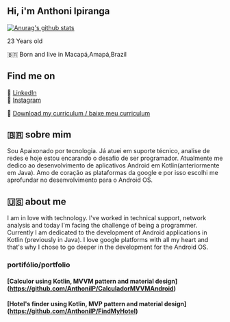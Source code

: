 ## Hi, i'm Anthoni Ipiranga

[![Anurag's github stats](https://github-readme-stats.vercel.app/api?username=anthoniip)](https://github.com/anuraghazra/github-readme-stats)

23 Years old

🇧🇷 Born and live in Macapá,Amapá,Brazil

## Find me on

💼 [LinkedIn](https://www.linkedin.com/in/anthoniipiranga/) <br>
📸 [Instagram](https://www.instagram.com/thony1p/) <br>

📖 [Download my curriculum / baixe meu curriculum](https://docs.google.com/document/d/1cXyXG8qm8OJDAhrK9Fm1OBGZwsNZVs-uDRU9rh7J2xI/edit?usp=sharing) <br>

## 🇧🇷 sobre mim

  Sou Apaixonado por tecnologia. Já atuei em suporte técnico, analise de redes e hoje estou encarando o desafio de ser programador. Atualmente me dedico ao desenvolvimento de aplicativos Android em Kotlin(anteriormente em Java). Amo de coração as plataformas da google e por isso escolhi me aprofundar no desenvolvimento para o Android OS. 

## 🇺🇸 about me

  I am in love with technology. I've worked in technical support, network analysis and today I'm facing the challenge of being a programmer. Currently I am dedicated to the development of Android applications in Kotlin (previously in Java). I love google platforms with all my heart and that's why I chose to go deeper in the development for the Android OS. 
  
  ### portifólio/portfolio
  
  #### [Calculor using Kotlin, MVVM pattern and material design] (https://github.com/AnthoniIP/CalculadorMVVMAndroid)  <br>
  
  #### [Hotel's finder using Kotlin, MVP pattern and material design] (https://github.com/AnthoniIP/FindMyHotel)  <br>

